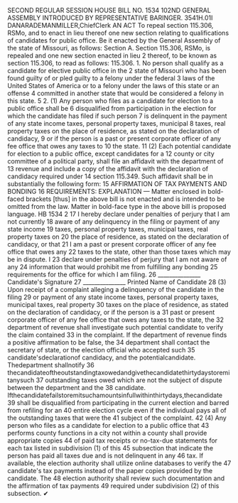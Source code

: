SECOND REGULAR SESSION
HOUSE BILL NO. 1534
102ND GENERAL ASSEMBLY
INTRODUCED BY REPRESENTATIVE BARINGER.
3541H.01I DANARADEMANMILLER,ChiefClerk
AN ACT
To repeal section 115.306, RSMo, and to enact in lieu thereof one new section relating to
qualifications of candidates for public office.
Be it enacted by the General Assembly of the state of Missouri, as follows:
Section A. Section 115.306, RSMo, is repealed and one new section enacted in lieu
2 thereof, to be known as section 115.306, to read as follows:
115.306. 1. No person shall qualify as a candidate for elective public office in the
2 state of Missouri who has been found guilty of or pled guilty to a felony under the federal
3 laws of the United States of America or to a felony under the laws of this state or an offense
4 committed in another state that would be considered a felony in this state.
5 2. (1) Any person who files as a candidate for election to a public office shall be
6 disqualified from participation in the election for which the candidate has filed if such person
7 is delinquent in the payment of any state income taxes, personal property taxes, municipal
8 taxes, real property taxes on the place of residence, as stated on the declaration of candidacy,
9 or if the person is a past or present corporate officer of any fee office that owes any taxes to
10 the state.
11 (2) Each potential candidate for election to a public office, except candidates for a
12 county or city committee of a political party, shall file an affidavit with the department of
13 revenue and include a copy of the affidavit with the declaration of candidacy required under
14 section 115.349. Such affidavit shall be in substantially the following form:
15 AFFIRMATION OF TAX PAYMENTS AND BONDING
16 REQUIREMENTS:
EXPLANATION — Matter enclosed in bold-faced brackets [thus] in the above bill is not enacted and is
intended to be omitted from the law. Matter in bold-face type in the above bill is proposed language.
HB 1534 2
17 I hereby declare under penalties of perjury that I am not currently
18 aware of any delinquency in the filing or payment of any state income
19 taxes, personal property taxes, municipal taxes, real property taxes on
20 the place of residence, as stated on the declaration of candidacy, or that
21 I am a past or present corporate officer of any fee office that owes any
22 taxes to the state, other than those taxes which may be in dispute. I
23 declare under penalties of perjury that I am not aware of any
24 information that would prohibit me from fulfilling any bonding
25 requirements for the office for which I am filing.
26 _______________ Candidate's Signature
27 _______________ Printed Name of Candidate
28 (3) Upon receipt of a complaint alleging a delinquency of the candidate in the filing
29 or payment of any state income taxes, personal property taxes, municipal taxes, real property
30 taxes on the place of residence, as stated on the declaration of candidacy, or if the person is a
31 past or present corporate officer of any fee office that owes any taxes to the state, the
32 department of revenue shall investigate such potential candidate to verify the claim contained
33 in the complaint. If the department of revenue finds a positive affirmation to be false, the
34 department shall contact the secretary of state, or the election official who accepted such
35 candidate'sdeclarationof candidacy, and the potentialcandidate. Thedepartment shallnotify
36 thecandidateoftheoutstandingtaxowedandgivethecandidatethirtydaystoremitanysuch
37 outstanding taxes owed which are not the subject of dispute between the department and the
38 candidate. Ifthecandidatefailstoremitsuchamountsinfullwithinthirtydays,thecandidate
39 shall be disqualified from participating in the current election and barred from refiling for an
40 entire election cycle even if the individual pays all of the outstanding taxes that were the
41 subject of the complaint.
42 (4) Any person who files as a candidate for election to a public office that
43 performs county functions in a city not within a county shall provide appropriate copies
44 of paid tax receipts or no-tax-due statements for each tax listed in subdivision (1) of this
45 subsection that indicate the person has paid all taxes due and is not delinquent in any
46 tax. If available, the election authority shall utilize online databases to verify the
47 candidate's tax payments instead of the paper copies provided by the candidate. The
48 election authority shall review such documentation and the affirmation of tax payments
49 required under subdivision (2) of this subsection.
✔